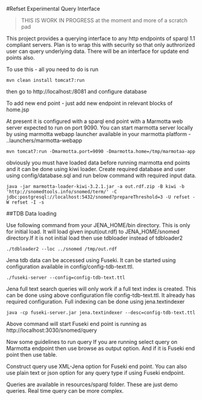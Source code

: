 #Refset Experimental Query Interface

>THIS IS WORK IN PROGRESS at the moment and more of a scratch pad

This project provides a querying interface to any http endpoints of sparql 1.1 compliant servers.
Plan is to wrap this with security so that only authrorized user can query underlying data. There will be an interface for update end points also.
  
To use this - all you need to do is run 

	mvn clean install tomcat7:run

then go to http://localhost:/8081 and configure database

To add new end point - just add new endpoint in relevant blocks of home.jsp

At present it is configured with a sparql end point with a Marmotta web server expected to run on port 9090. 
You can start marmotta server locally by using marmotta webapp launcher available in your marmotta platform - ..launchers/marmotta-webapp

	mvn tomcat7:run -Dmarmotta.port=9090 -Dmarmotta.home=/tmp/marmotaa-app 

obviously you must have loaded data before running marmotta end points and it can be done using kiwi loader. 
Create required database and user using config/database.sql and run below command with required input data.

	java -jar marmotta-loader-kiwi-3.2.1.jar -a out.rdf.zip -B kiwi -b 'http://snomedtools.info/snomed/term/' -C jdbc:postgresql://localhost:5432/snomed?prepareThreshold=3 -U refset -W refset -I -s 
	
##TDB Data loading

Use following command from your JENA_HOME/bin directory. This is only for initial load. It will load given input(out.rdf) to JENA_HOME/snomed directory.If it is not initial load then use tdbloader instead of tdbloader2

	./tdbloader2 --loc ../snomed /tmp/out.rdf

Jena tdb data can be accessed using Fuseki. It can be started using configuration available in config/config-tdb-text.ttl. 


	./fuseki-server --config=config-tdb-text.ttl

Jena full text search queries will only work if a full text index is created. This can be done using above configuration file config-tdb-text.ttl. It already has required configuration. Full indexing can be done using jena.textindexer 

	java -cp fuseki-server.jar jena.textindexer --desc=config-tdb-text.ttl
Above command will start Fuseki end point is running as http://localhost:3030/snomed/query

Now some guidelines to run query
If you are running select query on Marmotta endpoint then use browse as output option. And if it is Fuseki end point then use table.

Construct query use XML-Jena option for Fuseki end point. You can also use plain text or json option for any query type if using Fuseki endpoint. 

Queries are available in resources/sparql folder. These are just demo queries. Real time query can be more complex.



